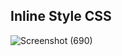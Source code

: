 ## Inline Style CSS
![Screenshot (690)](https://user-images.githubusercontent.com/69896733/165881221-661286af-552e-4421-bdd6-b27f49c3f7e9.png)

<!-- 
let heading = {
    textAlign: "center",
    color: "blue",
    fontWeight: "bold",
    textShadow: "black",
}

<tag style = {heading} contentEditable="true">
        Hello, This is {name}'s Image Gallery
</tag>
 -->
